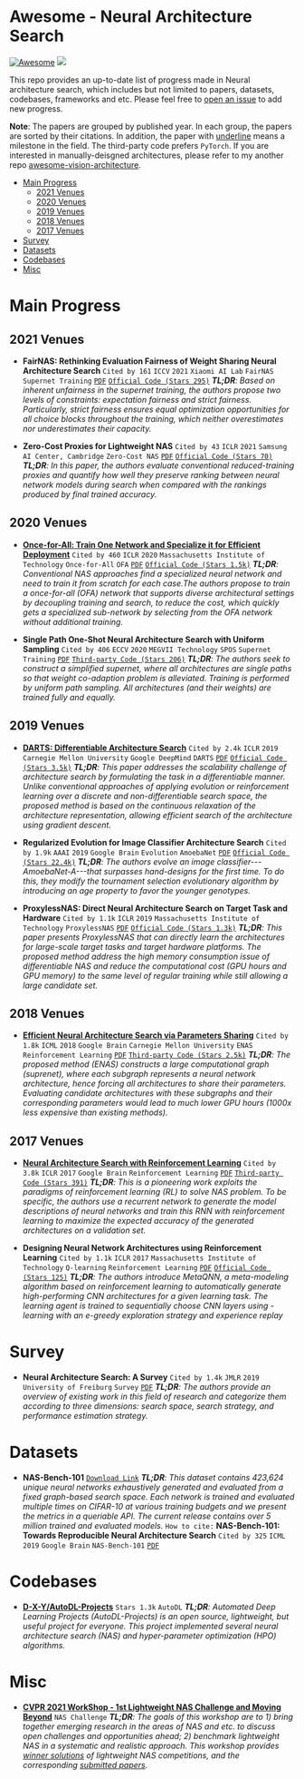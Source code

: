 # Awesome - Neural Architecture Search

[![Awesome](https://cdn.rawgit.com/sindresorhus/awesome/d7305f38d29fed78fa85652e3a63e154dd8e8829/media/badge.svg)](https://github.com/sindresorhus/awesome) ![](https://img.shields.io/badge/Last%20Update-Mar%2021,%202022-blue.svg)

This repo provides an up-to-date list of progress made in Neural architecture search, which includes but not limited to papers, datasets, codebases, frameworks and etc. Please feel free to [open an issue](https://github.com/chenyaofo/awesome-architecture-search/issues) to add new progress.


**Note**: The papers are grouped by published year. In each group, the papers are sorted by their citations. In addition, the paper with <ins>underline</ins> means a milestone in the field. The third-party code prefers `PyTorch`. If you are interested in manually-deisgned architectures, please refer to my another repo [awesome-vision-architecture](https://github.com/chenyaofo/awesome-vision-architecture).

 - <a href="#Main Progress">Main Progress</a>
   - <a href="#2021 Venues">2021 Venues</a>
   - <a href="#2020 Venues">2020 Venues</a>
   - <a href="#2019 Venues">2019 Venues</a>
   - <a href="#2018 Venues">2018 Venues</a>
   - <a href="#2017 Venues">2017 Venues</a>
 - <a href="#Survey">Survey</a>
 - <a href="#Datasets">Datasets</a>
 - <a href="#Codebases">Codebases</a>
 - <a href="#Misc">Misc</a>

# <a name="Main Progress">Main Progress</a>

## <a name="2021 Venues">2021 Venues</a>

 - **FairNAS: Rethinking Evaluation Fairness of Weight Sharing Neural Architecture Search** `Cited by 161` `ICCV` `2021` `Xiaomi AI Lab` `FairNAS` `Supernet Training` [`PDF`](https://openaccess.thecvf.com/content/ICCV2021/papers/Chu_FairNAS_Rethinking_Evaluation_Fairness_of_Weight_Sharing_Neural_Architecture_Search_ICCV_2021_paper.pdf) [`Official Code (Stars 295)`](https://github.com/xiaomi-automl/FairNAS)  ***TL;DR**: Based on inherent unfairness in the supernet training, the authors propose two levels of constraints: expectation fairness and strict fairness. Particularly, strict fairness ensures equal optimization opportunities for all choice blocks throughout the training, which neither overestimates nor underestimates their capacity.*

 - **Zero-Cost Proxies for Lightweight NAS** `Cited by 43` `ICLR` `2021` `Samsung AI Center, Cambridge` `Zero-Cost NAS` [`PDF`](https://openreview.net/pdf?id=0cmMMy8J5q) [`Official Code (Stars 70)`](https://github.com/SamsungLabs/zero-cost-nas)  ***TL;DR**: In this paper, the authors evaluate conventional reduced-training proxies and quantify how well they preserve ranking between neural network models during search when compared with the rankings produced by final trained accuracy.*



## <a name="2020 Venues">2020 Venues</a>

 - <ins>**Once-for-All: Train One Network and Specialize it for Efficient Deployment**</ins> `Cited by 460` `ICLR` `2020` `Massachusetts Institute of Technology` `Once-for-All` `OFA` [`PDF`](https://openreview.net/forum?id=HylxE1HKwS) [`Official Code (Stars 1.5k)`](https://github.com/mit-han-lab/once-for-all)  ***TL;DR**: Conventional NAS approaches find a specialized neural network and need to train it from scratch for each case.The authors propose to train a once-for-all (OFA) network that supports diverse architectural settings by decoupling training and search, to reduce the cost, which quickly gets a specialized sub-network by selecting from the OFA network without additional training.*

 - **Single Path One-Shot Neural Architecture Search with Uniform Sampling** `Cited by 406` `ECCV` `2020` `MEGVII Technology` `SPOS` `Supernet Training` [`PDF`](https://www.ecva.net/papers/eccv_2020/papers_ECCV/papers/123610528.pdf)  [`Third-party Code (Stars 206)`](https://github.com/ShunLu91/Single-Path-One-Shot-NAS) ***TL;DR**: The authors seek to construct a simplified supernet, where all architectures are single paths so that weight co-adaption problem is alleviated. Training is performed by uniform path sampling. All architectures (and their weights) are trained fully and equally.*



## <a name="2019 Venues">2019 Venues</a>

 - <ins>**DARTS: Differentiable Architecture Search**</ins> `Cited by 2.4k` `ICLR` `2019` `Carnegie Mellon University` `Google DeepMind` `DARTS` [`PDF`](https://openreview.net/pdf?id=S1eYHoC5FX) [`Official Code (Stars 3.5k)`](https://github.com/quark0/darts)  ***TL;DR**: This paper addresses the scalability challenge of architecture search by formulating the task in a differentiable manner. Unlike conventional approaches of applying evolution or reinforcement learning over a discrete and non-differentiable search space, the proposed method is based on the continuous relaxation of the architecture representation, allowing efficient search of the architecture using gradient descent.*

 - **Regularized Evolution for Image Classifier Architecture Search** `Cited by 1.9k` `AAAI` `2019` `Google Brain` `Evolution` `AmoebaNet` [`PDF`](https://ojs.aaai.org//index.php/AAAI/article/view/4405) [`Official Code (Stars 22.4k)`](https://github.com/google-research/google-research/tree/master/evolution/regularized_evolution_algorithm)  ***TL;DR**: The authors evolve an image classifier---AmoebaNet-A---that surpasses hand-designs for the first time. To do this, they modify the tournament selection evolutionary algorithm by introducing an age property to favor the younger genotypes.*

 - **ProxylessNAS: Direct Neural Architecture Search on Target Task and Hardware** `Cited by 1.1k` `ICLR` `2019` `Massachusetts Institute of Technology` `ProxylessNAS` [`PDF`](https://openreview.net/pdf?id=HylVB3AqYm) [`Official Code (Stars 1.3k)`](https://github.com/MIT-HAN-LAB/ProxylessNAS)  ***TL;DR**: This paper presents ProxylessNAS that can directly learn the architectures for large-scale target tasks and target hardware platforms. The proposed method address the high memory consumption issue of differentiable NAS and reduce the computational cost (GPU hours and GPU memory) to the same level of regular training while still allowing a large candidate set.*



## <a name="2018 Venues">2018 Venues</a>

 - <ins>**Efficient Neural Architecture Search via Parameters Sharing**</ins> `Cited by 1.8k` `ICML` `2018` `Google Brain` `Carnegie Mellon University` `ENAS` `Reinforcement Learning` [`PDF`](http://proceedings.mlr.press/v80/pham18a/pham18a.pdf)  [`Third-party Code (Stars 2.5k)`](https://github.com/carpedm20/ENAS-pytorch) ***TL;DR**: The proposed method (ENAS) constructs a large computational graph (suprenet), where each subgraph represents a neural network architecture, hence forcing all architectures to share their parameters. Evaluating candidate architectures with these subgraphs and their corresponding parameters would lead to much lower GPU hours (1000x less expensive than existing methods).*



## <a name="2017 Venues">2017 Venues</a>

 - <ins>**Neural Architecture Search with Reinforcement Learning**</ins> `Cited by 3.8k` `ICLR` `2017` `Google Brain` `Reinforcement Learning` [`PDF`](https://openreview.net/pdf?id=r1Ue8Hcxg)  [`Third-party Code (Stars 391)`](https://github.com/titu1994/neural-architecture-search) ***TL;DR**: This is a pioneering work exploits the paradigms of reinforcement learning (RL) to solve NAS problem. To be specific, the authors use a recurrent network to generate the model descriptions of neural networks and train this RNN with reinforcement learning to maximize the expected accuracy of the generated architectures on a validation set.*

 - **Designing Neural Network Architectures using Reinforcement Learning** `Cited by 1.1k` `ICLR` `2017` `Massachusetts Institute of Technology` `Q-learning` `Reinforcement Learning` [`PDF`](https://openreview.net/pdf?id=S1c2cvqee) [`Official Code (Stars 125)`](https://github.com/bowenbaker/metaqnn)  ***TL;DR**: The authors introduce MetaQNN, a meta-modeling algorithm based on reinforcement learning to automatically generate high-performing CNN architectures for a given learning task. The learning agent is trained to sequentially choose CNN layers using -learning with an e-greedy exploration strategy and experience replay*




# <a name="Survey">Survey</a>

 - **Neural Architecture Search: A Survey** `Cited by 1.4k` `JMLR` `2019` `University of Freiburg` `Survey` [`PDF`](https://jmlr.org/papers/volume20/18-598/18-598.pdf)   ***TL;DR**: The authors provide an overview of existing work in this field of research and categorize them according to three dimensions: search space, search strategy, and performance estimation strategy.*




# <a name="Datasets">Datasets</a>

 - **NAS-Bench-101** [`Download Link`](https://github.com/google-research/nasbench) ***TL;DR**: This dataset contains 423,624 unique neural networks exhaustively generated and evaluated from a fixed graph-based search space. Each network is trained and evaluated multiple times on CIFAR-10 at various training budgets and we present the metrics in a queriable API. The current release contains over 5 million trained and evaluated models.* `How to cite:` **NAS-Bench-101: Towards Reproducible Neural Architecture Search** `Cited by 325` `ICML` `2019` `Google Brain` `NAS-Bench-101` [`PDF`](http://proceedings.mlr.press/v97/ying19a/ying19a.pdf)

# <a name="Codebases">Codebases</a>

 - [**D-X-Y/AutoDL-Projects**](https://github.com/D-X-Y/AutoDL-Projects) `Stars 1.3k` `AutoDL` ***TL;DR**: Automated Deep Learning Projects (AutoDL-Projects) is an open source, lightweight, but useful project for everyone. This project implemented several neural architecture search (NAS) and hyper-parameter optimization (HPO) algorithms.*

# <a name="Misc">Misc</a>

 - [**CVPR 2021 WorkShop - 1st Lightweight NAS Challenge and Moving Beyond**](https://cvpr21-nas.com/) `NAS Challenge` ***TL;DR**: The goals of this workshop are to 1) bring together emerging research in the areas of NAS and etc. to discuss open challenges and opportunities ahead; 2) benchmark lightweight NAS in a systematic and realistic approach. This workshop provides [winner solutions](https://cvpr21-nas.com/competition) of lightweight NAS competitions, and the corresponding [submitted papers](https://cvpr21-nas.com/Paper_Submission).*
